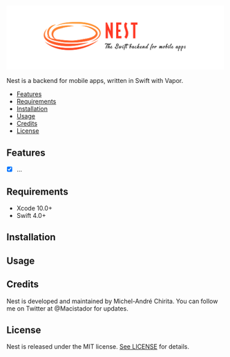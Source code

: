 ![NEST: The Swift backend for mobile apps](https://raw.githubusercontent.com/Macistador/Nest/master/Nest-Logo.png)

Nest is a backend for mobile apps, written in Swift with Vapor.

- [Features](#features)
- [Requirements](#requirements)
- [Installation](#installation)
- [Usage](#usage)
- [Credits](#credits)
- [License](#license)

## Features

- [x] ...

## Requirements

- Xcode 10.0+
- Swift 4.0+

## Installation

## Usage

## Credits

Nest is developed and maintained by Michel-André Chirita. You can follow me on Twitter at @Macistador for updates.

## License

Nest is released under the MIT license. [See LICENSE](https://github.com/macistador/nest/blob/master/LICENSE) for details.
